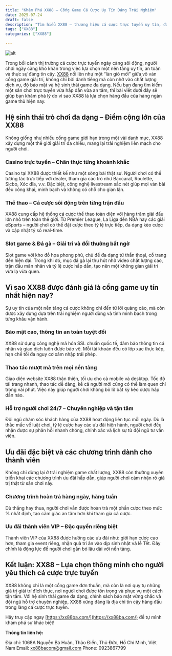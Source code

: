 ```yaml
---
title: "Khám Phá XX88 – Cổng Game Cá Cược Uy Tín Đáng Trải Nghiệm"
date: 2025-07-24
draft: false
description: "Tìm hiểu XX88 – thương hiệu cá cược trực tuyến uy tín, đa dạng game, thưởng siêu tốc, bảo mật cao, mang đến trải nghiệm giải trí đỉnh cao cho người chơi."
tags: ["XX88"]
categories: ["XX88"]

---
```

![alt](https://xx88ba.com/wp-content/uploads/2025/07/banner-xx88ba.com_.webp)

Trong bối cảnh thị trường cá cược trực tuyến ngày càng sôi động, người chơi ngày càng khó khăn trong việc lựa chọn một nền tảng uy tín, an toàn và thực sự đáng tin cậy. [XX88](https://xx88ba.com/) nổi lên như một “làn gió mới” giữa vô vàn cổng game giải trí, không chỉ bởi danh tiếng mà còn nhờ vào chất lượng dịch vụ, độ bảo mật và hệ sinh thái game đa dạng. Nếu bạn đang tìm kiếm một sân chơi trực tuyến vừa hấp dẫn vừa an tâm, thì bài viết dưới đây sẽ giúp bạn khám phá lý do vì sao XX88 là lựa chọn hàng đầu của hàng ngàn game thủ hiện nay.

## Hệ sinh thái trò chơi đa dạng – Điểm cộng lớn của XX88

Không giống như nhiều cổng game giới hạn trong một vài danh mục, XX88 xây dựng một thế giới giải trí đa chiều, mang lại trải nghiệm liền mạch cho người chơi.

### Casino trực tuyến – Chân thực từng khoảnh khắc

Casino tại XX88 được thiết kế như một sòng bài thật sự. Người chơi có thể tương tác trực tiếp với dealer, tham gia các trò như Baccarat, Roulette, Sicbo, Xóc đĩa, v.v. Đặc biệt, công nghệ livestream sắc nét giúp mọi ván bài đều công khai, minh bạch và không có chỗ cho gian lận.

### Thể thao – Cá cược sôi động trên từng trận đấu

XX88 cung cấp hệ thống cá cược thể thao toàn diện với hàng trăm giải đấu lớn nhỏ trên toàn thế giới. Từ Premier League, La Liga đến NBA hay các giải eSports – người chơi có thể đặt cược theo tỷ lệ trực tiếp, đa dạng kèo cược và cập nhật tỷ số real-time.

### Slot game & Đá gà – Giải trí và đổi thưởng bất ngờ

Slot game với kho đồ họa phong phú, chủ đề đa dạng từ thần thoại, cổ trang đến hiện đại. Trong khi đó, mục đá gà lại thu hút nhờ video chất lượng cao, trận đấu mãn nhãn và tỷ lệ cược hấp dẫn, tạo nên một không gian giải trí vừa lạ vừa quen.

## Vì sao XX88 được đánh giá là cổng game uy tín nhất hiện nay?


Sự uy tín của một nền tảng cá cược không chỉ đến từ lời quảng cáo, mà còn được xây dựng dựa trên trải nghiệm người dùng và tính minh bạch trong từng khâu vận hành.

### Bảo mật cao, thông tin an toàn tuyệt đối


XX88 sử dụng công nghệ mã hóa SSL chuẩn quốc tế, đảm bảo thông tin cá nhân và giao dịch luôn được bảo vệ. Mỗi tài khoản đều có lớp xác thực kép, hạn chế tối đa nguy cơ xâm nhập trái phép.

### Thao tác mượt mà trên mọi nền tảng


Giao diện website XX88 thân thiện, tối ưu cho cả mobile và desktop. Tốc độ tải trang nhanh, thao tác dễ dàng, kể cả người mới cũng có thể làm quen chỉ trong vài phút. Việc này giúp người chơi không bỏ lỡ bất kỳ kèo cược hấp dẫn nào.

### Hỗ trợ người chơi 24/7 – Chuyên nghiệp và tận tâm


Đội ngũ chăm sóc khách hàng của XX88 hoạt động liên tục mỗi ngày. Dù là thắc mắc về luật chơi, tỷ lệ cược hay các ưu đãi hiện hành, người chơi đều nhận được sự phản hồi nhanh chóng, chính xác và lịch sự từ đội ngũ tư vấn viên.

## Ưu đãi đặc biệt và các chương trình dành cho thành viên
 

Không chỉ dừng lại ở trải nghiệm game chất lượng, XX88 còn thường xuyên triển khai các chương trình ưu đãi hấp dẫn, giúp người chơi cảm nhận rõ giá trị thật từ sân chơi này.

### Chương trình hoàn trả hàng ngày, hàng tuần


Dù thắng hay thua, người chơi vẫn được hoàn trả một phần cược theo mức % nhất định, tạo cảm giác an tâm hơn khi tham gia cá cược.

### Ưu đãi thành viên VIP – Đặc quyền riêng biệt


Thành viên VIP của XX88 được hưởng các ưu đãi như: giới hạn cược cao hơn, tham gia event riêng, nhận quà tri ân vào dịp sinh nhật và lễ Tết. Đây chính là động lực để người chơi gắn bó lâu dài với nền tảng.

## Kết luận: XX88 – Lựa chọn thông minh cho người yêu thích cá cược trực tuyến


XX88 không chỉ là một cổng game đơn thuần, mà còn là nơi quy tụ những giá trị giải trí đích thực, nơi người chơi được tôn trọng và phục vụ một cách tận tâm. Với hệ sinh thái game đa dạng, chính sách bảo mật vững chắc và đội ngũ hỗ trợ chuyên nghiệp, XX88 xứng đáng là địa chỉ tin cậy hàng đầu trong làng cá cược trực tuyến.

Hãy truy cập ngay [https://xx88ba.com/](https://xx88ba.com/) để tự mình khám phá sự khác biệt!

**Thông tin liên hệ:**

Địa chỉ: 1068A Nguyễn Bá Huân, Thảo Điền, Thủ Đức, Hồ Chí Minh, Việt Nam
Email: xx88bacom@gmail.com
Phone: 0923867799
